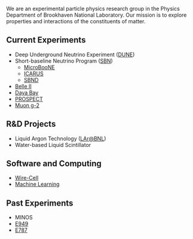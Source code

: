 We are an experimental particle physics research group in the Physics Department of Brookhaven National Laboratory. Our mission is to explore properties and interactions of the constituents of matter.

## Current Experiments

- Deep Underground Neutrino Experiment ([DUNE](https://www.dunescience.org/))
- Short-baseline Neutrino Program ([SBN](https://sbn.fnal.gov/))   
  - [MicroBooNE](http://www-microboone.fnal.gov/)
  - [ICARUS](https://icarus.fnal.gov/)
  - [SBND](https://sbn-nd.fnal.gov/)
- [Belle II](https://www.bnl.gov/belle2/)
- [Daya Bay](https://www.bnl.gov/newsroom/tags/tags.php?tag=daya+bay)
- [PROSPECT](https://prospect.yale.edu/)
- [Muon g-2](http://muon-g-2.fnal.gov/)

## R&D Projects
- Liquid Argon Technology ([LAr@BNL](https://lar.bnl.gov/))
- Water-based Liquid Scintillator

## Software and Computing
- [Wire-Cell](https://lar.bnl.gov/wire-cell/)
- [Machine Learning](https://lar.bnl.gov/ml/)

## Past Experiments
- MINOS
- [E949](https://www.phy.bnl.gov/e949/)
- [E787](https://www.phy.bnl.gov/e787/e787.html)


